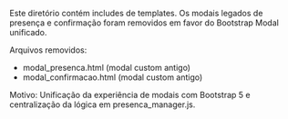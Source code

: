 Este diretório contém includes de templates. Os modais legados de presença e confirmação foram removidos em favor do Bootstrap Modal unificado.

Arquivos removidos:
- modal_presenca.html (modal custom antigo)
- modal_confirmacao.html (modal custom antigo)

Motivo: Unificação da experiência de modais com Bootstrap 5 e centralização da lógica em presenca_manager.js.
